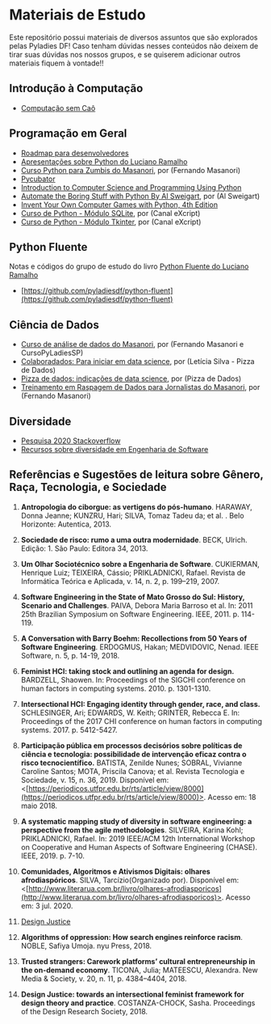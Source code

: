 # Materiais de Estudo

Este repositório possui materiais de diversos assuntos que são explorados pelas Pyladies DF! Caso tenham dúvidas nesses conteúdos não deixem de tirar suas dúvidas nos nossos grupos, e se quiserem adicionar outros materiais fiquem à vontade!!


## Introdução à Computação
* [Computação sem Caô](https://www.computacaosemcao.com.br/) 

## Programação em Geral

* [Roadmap para desenvolvedores](https://roadmap.sh/)
* [Apresentações sobre Python do Luciano Ramalho](https://speakerdeck.com/ramalho/)
* [Curso Python para Zumbis do Masanori](https://www.pycursos.com/python-para-zumbis/), por (Fernando Masanori)
* [Pycubator](https://github.com/grupydf/pycubator)
* [Introduction to Computer Science and Programming Using Python](https://courses.edx.org/courses/MITx/6.00.1x_5/1T2015/course)
* [Automate the Boring Stuff with Python By Al Sweigart](https://automatetheboringstuff.com/), por (Al Sweigart)
* [Invent Your Own Computer Games with Python, 4th Edition](http://inventwithpython.com/invent4thed/)
* [Curso de Python - Módulo SQLite](https://www.youtube.com/watch?v=c43-mTD-8XM&list=PLesCEcYj003QiX5JaM24ytHrHiOJknwog), por (Canal eXcript)
* [Curso de Python - Módulo Tkinter](https://www.youtube.com/watch?v=kSQDp20eeqE&list=PLesCEcYj003ShHnUT83gQEH6KtG8uysUE), por (Canal eXcript)

## Python Fluente

Notas e códigos do grupo de estudo do livro [Python Fluente do Luciano Ramalho](https://novatec.com.br/livros/pythonfluente/)

* [https://github.com/pyladiesdf/python-fluent](https://github.com/pyladiesdf/python-fluent)


## Ciência de Dados

* [Curso de análise de dados do Masanori](https://github.com/fmasanori/CursoPyLadiesSP), por (Fernando Masanori e CursoPyLadiesSP)
* [Colaboradados: Para iniciar em data science](http://colaboradados.com.br/blogposts/para-iniciar-em-data-science.html), por (Letícia Silva - Pizza de Dados)  
* [Pizza de dados: indicações de data science](https://github.com/PizzaDeDados/datascience-pizza), por (Pizza de Dados)
* [Treinamento em Raspagem de Dados para Jornalistas do Masanori](https://github.com/fmasanori/treinamento), por (Fernando Masanori)

## Diversidade

* [Pesquisa 2020 Stackoverflow](https://insights.stackoverflow.com/survey/2020/#demographics)
* [Recursos sobre diversidade em Engenharia de Software](https://github.com/folkswhocode/awesome-diversity)


## Referências e Sugestões de leitura sobre Gênero, Raça, Tecnologia, e Sociedade


1. **Antropologia do ciborgue: as vertigens do pós-humano**. HARAWAY, Donna Jeanne; KUNZRU, Hari; SILVA, Tomaz Tadeu da; et al. . Belo Horizonte: Autentica, 2013.
    
2.  **Sociedade de risco: rumo a uma outra modernidade**.  BECK, Ulrich. Edição: 1. São Paulo: Editora 34, 2013.
    
3.  **Um Olhar Sociotécnico sobre a Engenharia de Software**. CUKIERMAN, Henrique Luiz; TEIXEIRA, Cássio; PRIKLADNICKI, Rafael.  Revista de Informática Teórica e Aplicada, v. 14, n. 2, p. 199–219, 2007.
    
4.   **Software Engineering in the State of Mato Grosso do Sul: History, Scenario and Challenges**. PAIVA, Debora Maria Barroso et al. In: 2011 25th Brazilian Symposium on Software Engineering. IEEE, 2011. p. 114-119.
    
5.  **A Conversation with Barry Boehm: Recollections from 50 Years of Software Engineering**. ERDOGMUS, Hakan; MEDVIDOVIC, Nenad. IEEE Software, n. 5, p. 14-19, 2018.
    
6.  **Feminist HCI: taking stock and outlining an agenda for design.**  BARDZELL, Shaowen. In: Proceedings of the SIGCHI conference on human factors in computing systems. 2010. p. 1301-1310.
    
7.  **Intersectional HCI: Engaging identity through gender, race, and class.** SCHLESINGER, Ari; EDWARDS, W. Keith; GRINTER, Rebecca E.  In: Proceedings of the 2017 CHI conference on human factors in computing systems. 2017. p. 5412-5427.
    
8.  **Participação pública em processos decisórios sobre políticas de ciência e tecnologia: possibilidade de intervenção eficaz contra o risco tecnocientífico.**  BATISTA, Zenilde Nunes; SOBRAL, Vivianne Caroline Santos; MOTA, Priscila Canova; et al. Revista Tecnologia e Sociedade, v. 15, n. 36, 2019. Disponível em: <[https://periodicos.utfpr.edu.br/rts/article/view/8000](https://periodicos.utfpr.edu.br/rts/article/view/8000)>. Acesso em: 18 maio 2018.
    
9.  **A systematic mapping study of diversity in software engineering: a perspective from the agile methodologies**. SILVEIRA, Karina Kohl; PRIKLADNICKI, Rafael. In: 2019 IEEE/ACM 12th International Workshop on Cooperative and Human Aspects of Software Engineering (CHASE). IEEE, 2019. p. 7-10.
    
10.  **Comunidades, Algoritmos e Ativismos Digitais: olhares afrodiaspóricos**. SILVA, Tarcízio(Organizado por).  Disponível em: <[http://www.literarua.com.br/livro/olhares-afrodiasporicos](http://www.literarua.com.br/livro/olhares-afrodiasporicos)>. Acesso em: 3 jul. 2020.

    
11.  [Design Justice](https://design-justice.pubpub.org/)
    
12.  **Algorithms of oppression: How search engines reinforce racism**. NOBLE, Safiya Umoja. nyu Press, 2018.
    
13.  **Trusted strangers: Carework platforms’ cultural entrepreneurship in the on-demand economy**. TICONA, Julia; MATEESCU, Alexandra.  New Media & Society, v. 20, n. 11, p. 4384–4404, 2018.
    
14.  **Design Justice: towards an intersectional feminist framework for design theory and practice**. COSTANZA-CHOCK, Sasha.  Proceedings of the Design Research Society, 2018.
